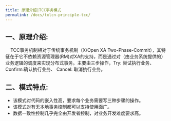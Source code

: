 ```yaml
---
title: 原理介绍|TCC事务模式
permalink: /docs/txlcn-principle-tcc/
---
```


## 一、原理介绍:     
&nbsp;&nbsp;&nbsp;&nbsp;TCC事务机制相对于传统事务机制（X/Open XA Two-Phase-Commit），其特征在于它不依赖资源管理器(RM)对XA的支持，而是通过对（由业务系统提供的）业务逻辑的调度来实现分布式事务。主要由三步操作，Try: 尝试执行业务、  Confirm:确认执行业务、  Cancel: 取消执行业务。

## 二、模式特点:
* 该模式对代码的嵌入性高，要求每个业务需要写三种步骤的操作。
* 该模式对有无本地事务控制都可以支持使用面广。 
* 数据一致性控制几乎完全由开发者控制，对业务开发难度要求高。
